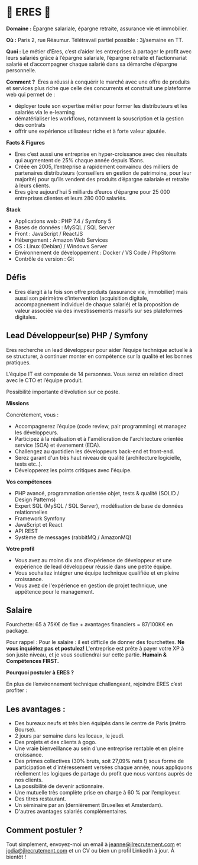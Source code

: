 # 💸 ERES 💸

**Domaine :** Épargne salariale, épargne retraite, assurance vie et immobilier.

**Où :** Paris 2, rue Réaumur. Télétravail partiel possible : 3j/semaine en TT.

**Quoi :** Le métier d’Eres, c’est d’aider les entreprises à partager le profit avec leurs salariés grâce à l’épargne salariale, l’épargne retraite et l’actionnariat salarié et d’accompagner chaque salarié dans sa démarche d’épargne personnelle.

**Comment ?**  Eres a réussi à conquérir le marché avec une offre de produits et services plus riche que celle des concurrents et construit une plateforme web qui permet de : 

* déployer toute son expertise métier pour former les distributeurs et les salariés via le e-learning 
* dématérialiser les workflows, notamment la souscription et la gestion des contrats 
* offrir une expérience utilisateur riche et à forte valeur ajoutée.

**Facts & Figures**

* Eres c’est aussi une entreprise en hyper-croissance avec des résultats qui augmentent de 25% chaque année depuis 15ans.
* Créée en 2005, l’entreprise a rapidement convaincu des milliers de partenaires distributeurs (conseillers en gestion de patrimoine, pour leur majorité) pour qu’ils vendent des produits d’épargne salariale et retraite à leurs clients.
* Eres gère aujourd’hui 5 milliards d’euros d’épargne pour 25 000 entreprises clientes et leurs 280 000 salariés.

**Stack**

* Applications web : PHP 7.4 / Symfony 5
* Bases de données : MySQL / SQL Server
* Front : JavaScript / ReactJS
* Hébergement : Amazon Web Services
* OS : Linux (Debian) / Windows Server
* Environnement de développement : Docker / VS Code / PhpStorm
* Contrôle de version : Git

## Défis

* Eres élargit à la fois son offre produits (assurance vie, immobilier) mais aussi son périmètre d’intervention (acquisition digitale, accompagnement individuel de chaque salarié) et la proposition de valeur associée via des investissements massifs sur ses plateformes digitales. 

## Lead Développeur(se) PHP / Symfony

Eres recherche un lead développeur pour aider l’équipe technique actuelle à se structurer, à continuer monter en compétence sur la qualité et les bonnes pratiques.

L’équipe IT est composée de 14 personnes. Vous serez en relation direct avec le CTO et l’équipe produit. 

Possibilité importante d’évolution sur ce poste.

**Missions**

Concrètement, vous :

* Accompagnerez l’équipe (code review, pair programming) et managez les développeurs.
* Participez à la réalisation et à l'amélioration de l'architecture orientée service (SOA) et évenement (EDA).
* Challengez au quotidien les développeurs back-end et front-end.
* Serez garant d'un très haut niveau de qualité (architecture logicielle, tests etc..).
* Développerez les points critiques avec l'équipe.

**Vos compétences**

* PHP avancé, programmation orientée objet, tests & qualité (SOLID / Design Patterns)
* Expert SQL (MySQL / SQL Server), modélisation de base de données relationnelles
* Framework Symfony
* JavaScript et React 
* API REST
* Système de messages (rabbitMQ / AmazonMQ)

**Votre profil**

* Vous avez au moins dix ans d’expérience de développeur et une expérience de lead développeur réussie dans une petite équipe.
* Vous souhaitez intégrer une équipe technique qualifiée et en pleine croissance.
* Vous avez de l'expérience en gestion de projet technique, une appétence pour le management.

## Salaire

Fourchette: 65 à 75K€ de fixe + avantages financiers = 87/100K€ en package.

Pour rappel :  Pour le salaire : il est difficile de donner des fourchettes. **Ne vous inquiétez pas et postulez!** L'entreprise est prête à payer votre XP à son juste niveau, et je vous soutiendrai sur cette partie. **Humain & Compétences FIRST.**

**Pourquoi postuler à ERES ?**

En plus de l’environnement technique challengeant, rejoindre ERES c’est profiter :

## Les avantages :

* Des bureaux neufs et très bien équipés dans le centre de Paris (métro Bourse).
* 2 jours par semaine dans les locaux, le jeudi.
* Des projets et des clients à gogo.
* Une vraie bienveillance au sein d'une entreprise rentable et en pleine croissance.
* Des primes collectives (30% bruts, soit 27,09% nets !) sous forme de participation et d’intéressement versées chaque année, nous appliquons réellement les logiques de partage du profit que nous vantons auprès de nos clients.
* La possibilité de devenir actionnaire.
* Une mutuelle très complète prise en charge à 60 % par l’employeur.
* Des titres restaurant.
* Un séminaire par an (dernièrement Bruxelles et Amsterdam).
* D'autres avantages salariés complémentaires.

## Comment postuler ?

Tout simplement, envoyez-moi un email à jeanne@jlrecrutement.com et jodia@jlrecrutement.com et un CV ou bien un profil LinkedIn à jour. À bientôt !